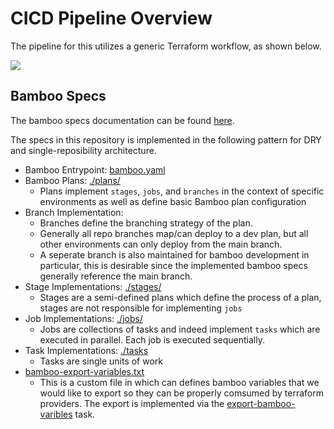 # CICD Pipeline Overview

The pipeline for this utilizes a generic Terraform workflow, as shown below.

![](../static/terraform_cicd-architecture.png)

## Bamboo Specs

The bamboo specs documentation can be found [here](https://docs.atlassian.com/bamboo-specs-docs/10.0.0/specs.html?yaml).

The specs in this repository is implemented in the following pattern for DRY and single-reposibility architecture.

- Bamboo Entrypoint: [bamboo.yaml](./bamboo.yaml)
- Bamboo Plans: [./plans/](./plans/)
  - Plans implement `stages`, `jobs`, and `branches` in the context of specific environments as well as define basic Bamboo plan configuration
- Branch Implementation:
  - Branches define the branching strategy of the plan.
  - Generally all repo branches map/can deploy to a dev plan, but all other environments can only deploy from the main branch.
  - A seperate branch is also maintained for bamboo development in particular, this is desirable since the implemented bamboo specs generally reference the main branch.
- Stage Implementations: [./stages/](./stages/)
  - Stages are a semi-defined plans which define the process of a plan, stages are not responsible for implementing `jobs`
- Job Implementations: [./jobs/](./jobs/)
  - Jobs are collections of tasks and indeed implement `tasks` which are executed in parallel. Each job is executed sequentially.
- Task Implementations: [./tasks](./tasks/)
  - Tasks are single units of work
- [bamboo-export-variables.txt](./bamboo-export-variables.txt)
  - This is a custom file in which can defines bamboo variables that we would like to export so they can be properly comsumed by terraform providers. The export is implemented via the [export-bamboo-varibles](./tasks/export-bamboo-varibles.yaml) task.

